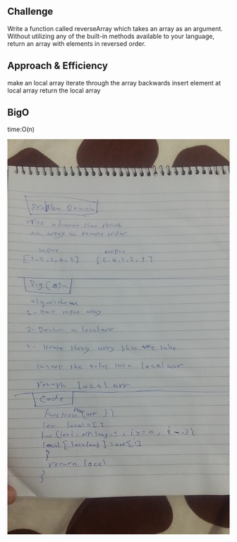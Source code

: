 ## Challenge
Write a function called reverseArray which takes an array as an argument. Without utilizing any of the built-in methods available to your language, return an array with elements in reversed order.

## Approach & Efficiency
make an local  array
iterate through the array backwards
insert element at local array
return the local array
## BigO
time:O(n)


![white bored](asset/whitebord.jpg)

